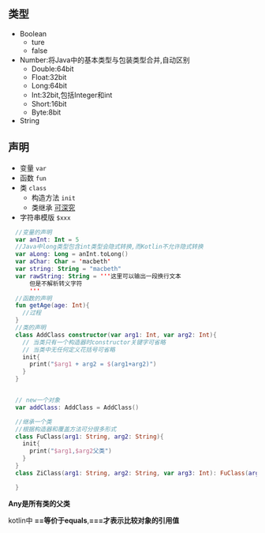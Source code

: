 ## 类型
* Boolean
  * ture
  * false
* Number:将Java中的基本类型与包装类型合并,自动区别
  * Double:64bit
  * Float:32bit
  * Long:64bit
  * Int:32bit,包括Integer和int
  * Short:16bit
  * Byte:8bit
* String

## 声明

* 变量 `var`
* 函数 `fun`
* 类 `class`
  * 构造方法 `init`
  * 类继承 [可深究](https://www.jianshu.com/p/eb17d5e2528b)
* 字符串模版 `$xxx`

```kotlin
  //变量的声明
  var anInt: Int = 5
  //Java中long类型包含int类型会隐式转换,而Kotlin不允许隐式转换
  var aLong: Long = anInt.toLong()
  var aChar: Char = 'macbeth'
  var string: String = "macbeth"
  var rawString: String = '''这里可以输出一段换行文本
      但是不解析转义字符
      '''
  //函数的声明
  fun getAge(age: Int){
    //过程
  }
  //类的声明
  class AddClass constructor(var arg1: Int, var arg2: Int){
    // 当类只有一个构造器时constructor关键字可省略
    // 当类中无任何定义花括号可省略
    init{
      print("$arg1 + arg2 = $(arg1+arg2)")
    }
  }


  // new一个对象
  var addClass: AddClass = AddClass()

  //继承一个类
  //根据构造器和覆盖方法可分很多形式
  class FuClass(arg1: String, arg2: String){
    init{
      print("$arg1,$arg2父类")
    }
  }
  class ZiClass(arg1: String, arg2: String, var arg3: Int): FuClass(arg1, arg2){

  }
```

**Any是所有类的父类**
  

kotlin中 **==等价于equals**,**===才表示比较对象的引用值**
